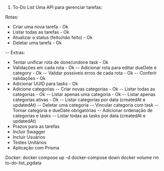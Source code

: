 1. To-Do List
   Uma API para gerenciar tarefas:

Rotas:

- Criar uma nova tarefa - Ok
- Listar todas as tarefas - Ok
- Atualizar o status (feito/não feito) - Ok
- Deletar uma tarefa - Ok

-- Extras:

- Tentar unificar rota de done/undone task - Ok
- Validações em cada rota - Ok
  -- Adicionar rota para editar dueDate e category - Ok
  -- Validar possíveis erros de cada rota - Ok
  -- Conferir validações - Ok
- Adicionar UUID para tasks - Ok
- Adicione categorias
  -- Criar novas categorias - Ok
  -- Listar todas as categorias - Ok
  -- Listar apenas uma categoria - Ok
  -- Listar apenas categorias ativas - Ok
  -- Listar categorias por data (createdAt e updatedAt)
  -- Deletar uma categoria
  -- Vincular categoria com task
  -- Tornar categoria e dueDate obrigatórias
  -- Adicionar ordenação de categorias e tasks
  -- Listar todas as tasks por data (createdAt e updatedAt)
- Prazos para as tarefas
- Incluir Swagger
- Incluir Usuários
- Testes Unitários
- Aplicação com Prisma

Docker:
docker compose up -d
docker-compose down
docker volume rm to-do-list_pgdata
